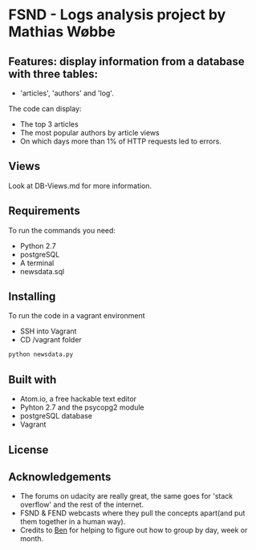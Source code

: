# FSND - Logs analysis project by Mathias Wøbbe

## Features: display information from a database with three tables:
- 'articles', 'authors' and 'log'.

The code can display:
- The top 3 articles
- The most popular authors by article views
- On which days more than 1% of HTTP requests led to errors.

## Views
Look at DB-Views.md for more information.

## Requirements
To run the commands you need:
- Python 2.7
- postgreSQL
- A terminal
- newsdata.sql

## Installing
To run the code in a vagrant environment
- SSH into Vagrant
- CD /vagrant folder
```bash
python newsdata.py
```

## Built with
- Atom.io, a free hackable text editor
- Pyhton 2.7 and the psycopg2 module
- postgreSQL database
- Vagrant


## License

## Acknowledgements
- The forums on udacity are really great, the same goes for 'stack overflow' and the rest of the internet.
- FSND & FEND webcasts where they pull the concepts apart(and put them together in a human way).
- Credits to [Ben](http://ben.goodacre.name/tech/Group_by_day,_week_or_month_%28PostgreSQL%29) for helping to figure out how to group by day, week or month.
